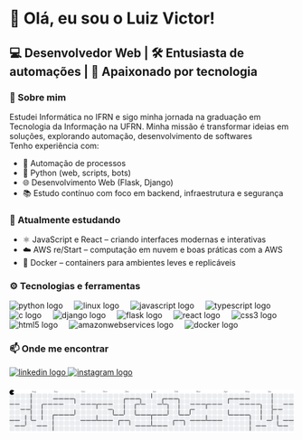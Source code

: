 <h1 align="left">👋 Olá, eu sou o Luiz Victor!</h1>

<h2 align="left">💻 Desenvolvedor Web | 🛠️ Entusiasta de automações | 🧠 Apaixonado por tecnologia</h2>

<h3 align="left">🚀 Sobre mim</h3>

<p align="left">Estudei Informática no IFRN e sigo minha jornada na graduação em Tecnologia da Informação na UFRN. Minha missão é transformar ideias em soluções, explorando automação, desenvolvimento de softwares<br>Tenho experiência com:</p>
<ul>
  <li>🔧 Automação de processos</li>
  <li>🐍 Python (web, scripts, bots)</li>
  <li>🌐 Desenvolvimento Web (Flask, Django)</li>
  <li>📚 Estudo contínuo com foco em backend, infraestrutura e segurança</li>
</ul>

<h3 align="left">🌱 Atualmente estudando</h3>
<ul>
  <li>⚛️ JavaScript e React – criando interfaces modernas e interativas<br></li>
  <li>☁️ AWS re/Start – computação em nuvem e boas práticas com a AWS</li>
  <li>🐳 Docker – containers para ambientes leves e replicáveis</li>
</ul>

<h3 align="left">⚙️ Tecnologias e ferramentas</h3>

<div align="left">
  <img src="https://cdn.jsdelivr.net/gh/devicons/devicon/icons/python/python-original.svg" height="40" alt="python logo"  />
  <img width="12" />
  <img src="https://cdn.jsdelivr.net/gh/devicons/devicon/icons/linux/linux-original.svg" height="40" alt="linux logo"  />
  <img width="12" />
  <img src="https://cdn.jsdelivr.net/gh/devicons/devicon/icons/javascript/javascript-original.svg" height="40" alt="javascript logo"  />
  <img width="12" />
  <img src="https://cdn.jsdelivr.net/gh/devicons/devicon/icons/typescript/typescript-original.svg" height="40" alt="typescript logo"  />
  <img width="12" />
  <img src="https://cdn.jsdelivr.net/gh/devicons/devicon/icons/c/c-original.svg" height="40" alt="c logo"  />
  <img width="12" />
  <img src="https://cdn.jsdelivr.net/gh/devicons/devicon/icons/django/django-plain.svg" height="40" alt="django logo"  />
  <img width="12" />
  <img src="https://cdn.jsdelivr.net/gh/devicons/devicon/icons/flask/flask-original.svg" height="40" alt="flask logo"  />
  <img width="12" />
  <img src="https://cdn.jsdelivr.net/gh/devicons/devicon/icons/react/react-original.svg" height="40" alt="react logo"  />
  <img width="12" />
  <img src="https://cdn.jsdelivr.net/gh/devicons/devicon/icons/css3/css3-original.svg" height="40" alt="css3 logo"  />
  <img width="12" />
  <img src="https://cdn.jsdelivr.net/gh/devicons/devicon/icons/html5/html5-original.svg" height="40" alt="html5 logo"  />
  <img width="12" />
  <img src="https://cdn.jsdelivr.net/gh/devicons/devicon/icons/amazonwebservices/amazonwebservices-line-wordmark.svg" height="40" alt="amazonwebservices logo"  />
  <img width="12" />
  <img src="https://cdn.jsdelivr.net/gh/devicons/devicon/icons/docker/docker-original.svg" height="40" alt="docker logo"  />
</div>

<h3 align="left">📫 Onde me encontrar</h3>

<div align="left">
  <a href="https://www.linkedin.com/in/luiz-victor-b86967257/" target="_blank">
    <img src="https://raw.githubusercontent.com/maurodesouza/profile-readme-generator/master/src/assets/icons/social/linkedin/default.svg" width="39" height="27" alt="linkedin logo"  />
  </a>
  <a href="https://www.instagram.com/luizvictxz/#" target="_blank">
    <img src="https://raw.githubusercontent.com/maurodesouza/profile-readme-generator/master/src/assets/icons/social/instagram/default.svg" width="39" height="27" alt="instagram logo"  />
  </a>
</div>

###

<picture>
  <source media="(prefers-color-scheme: dark)" srcset="https://raw.githubusercontent.com/luizvictxz/luizvictxz/output/pacman-contribution-graph-dark.svg">
  <source media="(prefers-color-scheme: light)" srcset="https://raw.githubusercontent.com/luizvictxz/luizvictxz/output/pacman-contribution-graph.svg">
  <img alt="pacman contribution graph" src="https://raw.githubusercontent.com/luizvictxz/luizvictxz/output/pacman-contribution-graph.svg">
</picture>

###
